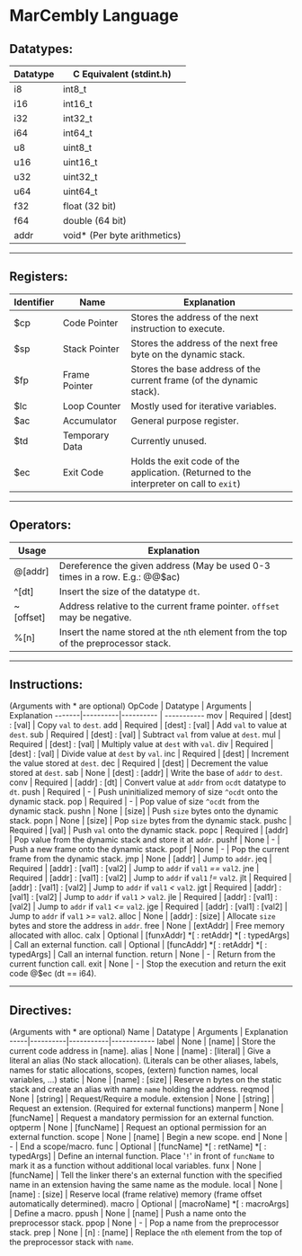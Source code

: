 # MarCembly Language

## Datatypes:
Datatype | C Equivalent (stdint.h)
---------|------------------------
i8 | int8_t
i16 | int16_t
i32 | int32_t
i64 | int64_t
u8 | uint8_t
u16 | uint16_t
u32 | uint32_t
u64 | uint64_t
f32 | float (32 bit)
f64 | double (64 bit)
addr | void* (Per byte arithmetics)
***

## Registers:
Identifier | Name | Explanation
-----------|------|------------
$cp | Code Pointer | Stores the address of the next instruction to execute.
$sp | Stack Pointer | Stores the address of the next free byte on the dynamic stack.
$fp | Frame Pointer | Stores the base address of the current frame (of the dynamic stack).
$lc | Loop Counter | Mostly used for iterative variables.
$ac | Accumulator | General purpose register.
$td | Temporary Data | Currently unused.
$ec | Exit Code | Holds the exit code of the application. (Returned to the interpreter on call to `exit`)
***

## Operators:
Usage | Explanation
------|------------
@[addr] | Dereference the given address (May be used 0-3 times in a row. E.g.: @@$ac)
^[dt] | Insert the size of the datatype `dt`.
~[offset] | Address relative to the current frame pointer. `offset` may be negative.
%[n] | Insert the name stored at the `n`th element from the top of the preprocessor stack.
***

## Instructions:
(Arguments with * are optional)
OpCode | Datatype | Arguments | Explanation
-------|----------|---------- | -----------
mov | Required | [dest] : [val] | Copy `val` to `dest`.
add | Required | [dest] : [val] | Add `val` to value at `dest`.
sub | Required | [dest] : [val] | Subtract `val` from value at `dest`.
mul | Required | [dest] : [val] | Multiply value at `dest` with `val`.
div | Required | [dest] : [val] | Divide value at `dest` by `val`.
inc | Required | [dest] | Increment the value stored at `dest`.
dec | Required | [dest] | Decrement the value stored at `dest`.
sab | None | [dest] : [addr] | Write the base of `addr` to `dest`.
conv | Required | [addr] : [dt] | Convert value at `addr` from `ocdt` datatype to `dt`.
push | Required | - | Push uninitialized memory of size `^ocdt` onto the dynamic stack.
pop | Required | - | Pop value of size `^ocdt` from the dynamic stack.
pushn | None | [size] | Push `size` bytes onto the dynamic stack.
popn | None | [size] | Pop `size` bytes from the dynamic stack.
pushc | Required | [val] | Push `val` onto the dynamic stack.
popc | Required | [addr] | Pop value from the dynamic stack and store it at `addr`.
pushf | None | - | Push a new frame onto the dynamic stack.
popf | None | - | Pop the current frame from the dynamic stack.
jmp | None | [addr] | Jump to `addr`.
jeq | Required | [addr] : [val1] : [val2] | Jump to `addr` if `val1` _==_ `val2`.
jne | Required | [addr] : [val1] : [val2] | Jump to `addr` if `val1` _!=_ `val2`.
jlt | Required | [addr] : [val1] : [val2] | Jump to `addr` if `val1` _<_ `val2`.
jgt | Required | [addr] : [val1] : [val2] | Jump to `addr` if `val1` _>_ `val2`.
jle | Required | [addr] : [val1] : [val2] | Jump to `addr` if `val1` _<=_ `val2`.
jge | Required | [addr] : [val1] : [val2] | Jump to `addr` if `val1` _>=_ `val2`.
alloc | None | [addr] : [size] | Allocate `size` bytes and store the address in `addr`.
free | None | [extAddr] | Free memory allocated with alloc.
calx | Optional | [funxAddr] *[ : retAddr] *[ : typedArgs] | Call an external function.
call | Optional | [funcAddr] *[ : retAddr] *[ : typedArgs] | Call an internal function.
return | None | - | Return from the current function call.
exit | None | - | Stop the execution and return the exit code @$ec (dt == i64).
***

## Directives:
(Arguments with * are optional)
Name | Datatype | Arguments | Explanation
-----|----------|-----------|------------
label | None | [name] | Store the current code address in [name].
alias | None |  [name] : [literal] | Give a literal an alias (No stack allocation). (Literals can be other aliases, labels, names for static allocations, scopes, (extern) function names, local variables, ...)
static | None | [name] : [size] | Reserve n bytes on the static stack and create an alias with name `name` holding the address.
reqmod | None | [string] | Request/Require a module.
extension | None | [string] | Request an extension. (Required for external functions)
manperm | None | [funcName] | Request a mandatory permission for an external function.
optperm | None | [funcName] | Request an optional permission for an external function.
scope | None | [name] | Begin a new scope.
end | None | - | End a scope/macro.
func | Optional | [funcName] *[ : retName] *[ : typedArgs] | Define an internal function. Place '`!`' in front of `funcName` to mark it as a function without additional local variables.
funx | None | [funcName] | Tell the linker there's an external function with the specified name in an extension having the same name as the module.
local | None | [name] : [size] | Reserve local (frame relative) memory (frame offset automatically determined).
macro | Optional | [macroName] *[ : macroArgs] | Define a macro.
ppush | None | [name] | Push a name onto the preprocessor stack.
ppop | None | - | Pop a name from the preprocessor stack.
prep | None | [n] : [name] | Replace the `n`th element from the top of the preprocessor stack with `name`.
